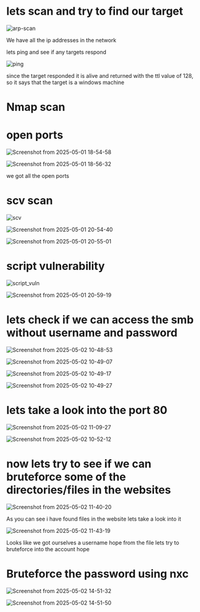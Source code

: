 # lets scan and try to find our target

![arp-scan](https://github.com/user-attachments/assets/088f841f-7c3a-4619-9b22-edceb41861b8)

We have all the ip addresses in the network

lets ping and see if any targets respond

![ping](https://github.com/user-attachments/assets/420d4c23-3d29-4575-9a43-864a11dad9d8)

since the target responded it is alive and returned with the ttl value of 128, so it says that the target is a
windows machine

# Nmap scan
# open ports
![Screenshot from 2025-05-01 18-54-58](https://github.com/user-attachments/assets/733ab5dd-dc89-46b9-98a4-6dbec9319693)

![Screenshot from 2025-05-01 18-56-32](https://github.com/user-attachments/assets/d5627ba2-b738-4604-ab8d-1e7a20f131fb)

we got all the open ports

# scv scan
![scv](https://github.com/user-attachments/assets/742efe0e-1fa5-4c6b-b2f0-cbcdb2b5e76d)

![Screenshot from 2025-05-01 20-54-40](https://github.com/user-attachments/assets/e4cbd540-52ff-4035-89c6-545fbe872f40)

![Screenshot from 2025-05-01 20-55-01](https://github.com/user-attachments/assets/1d91506b-3bea-4ed6-b41b-9e1ff8f7b346)


# script vulnerability

![script_vuln](https://github.com/user-attachments/assets/6b6c6756-7ad0-4165-84a6-636bdd85cffa)

![Screenshot from 2025-05-01 20-59-19](https://github.com/user-attachments/assets/c834cecf-a4a9-4d90-9f06-b162deafc0f5)

# lets check if we can access the smb without username and password

![Screenshot from 2025-05-02 10-48-53](https://github.com/user-attachments/assets/c08074b8-92bf-461f-ab1f-21b8f7e3cff1)

![Screenshot from 2025-05-02 10-49-07](https://github.com/user-attachments/assets/ba72ec21-1b8f-4223-b3e4-0eed704d87d5)

![Screenshot from 2025-05-02 10-49-17](https://github.com/user-attachments/assets/46f84e33-051d-4f9e-82b6-5c2663c64c27)

![Screenshot from 2025-05-02 10-49-27](https://github.com/user-attachments/assets/8c3153bb-46b4-452b-9d27-0571f474b0ae)

# lets take a look into the port 80

![Screenshot from 2025-05-02 11-09-27](https://github.com/user-attachments/assets/a714c7e5-83a7-4994-abd9-b66633c8f76a)

![Screenshot from 2025-05-02 10-52-12](https://github.com/user-attachments/assets/431fb516-4d1f-4927-8983-74d0f79cbaa5)

# now lets try to see if we can bruteforce some of the directories/files in the websites

![Screenshot from 2025-05-02 11-40-20](https://github.com/user-attachments/assets/0749538e-1d0c-4531-aa7d-9b13d27ce14f)

As you can see i have found files in the website lets take a look into it

![Screenshot from 2025-05-02 11-43-19](https://github.com/user-attachments/assets/df4aa0b2-227d-4811-9c1d-51bc9e1a6722)

Looks like we got ourselves a username hope from the file 
lets try to bruteforce into the account hope

# Bruteforce the password using nxc

![Screenshot from 2025-05-02 14-51-32](https://github.com/user-attachments/assets/fcdf4b49-45d1-4765-b73d-06ac46864a6f)

![Screenshot from 2025-05-02 14-51-50](https://github.com/user-attachments/assets/82d93a3a-f612-4a00-83d4-43186a22ddd4)


